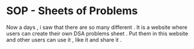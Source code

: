 # SOP - Sheets of Problems 
Now a days , i saw that there are so many different . It is a website where users can create their own DSA problems sheet . 
Put them in this website and other users can use it , like it and share it .
